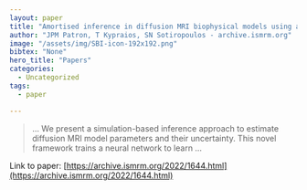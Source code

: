 ```yaml
---
layout: paper
title: "Amortised inference in diffusion MRI biophysical models using artificial neural networks and simulation-based frameworks"
author: "JPM Patron, T Kypraios, SN Sotiropoulos - archive.ismrm.org"
image: "/assets/img/SBI-icon-192x192.png"
bibtex: "None"
hero_title: "Papers"
categories:
  - Uncategorized
tags:
  - paper

---
```

>… We present a simulation-based inference approach to estimate diffusion MRI model parameters and their uncertainty. This novel framework trains a neural network to learn …

Link to paper: [https://archive.ismrm.org/2022/1644.html](https://archive.ismrm.org/2022/1644.html)
